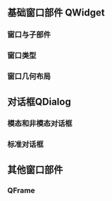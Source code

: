 ## 基础窗口部件 QWidget

### 窗口与子部件

### 窗口类型

### 窗口几何布局

## 对话框QDialog

### 模态和非模态对话框

### 标准对话框

## 其他窗口部件

### QFrame